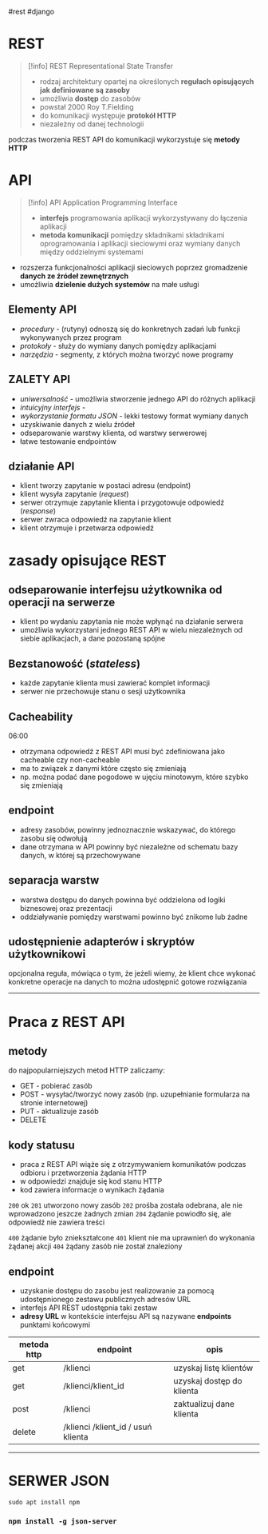 #rest 
#django 

# REST

>[!info] REST
> Representational State Transfer
> - rodzaj architektury opartej na określonych **regułach opisujących jak definiowane są zasoby**
> - umożliwia **dostęp** do zasobów 
> - powstał 2000 Roy T.Fielding
> - do komunikacji występuje **protokół HTTP**
> - niezależny od danej technologii

podczas tworzenia REST API do komunikacji wykorzystuje się **metody HTTP**


# API
>[!info] API
>Application Programming Interface
>- **interfejs** programowania aplikacji wykorzystywany do łączenia aplikacji
>- **metoda komunikacji** pomiędzy składnikami składnikami oprogramowania i aplikacji sieciowymi oraz wymiany danych między oddzielnymi systemami

- rozszerza funkcjonalności aplikacji sieciowych poprzez gromadzenie **danych ze źródeł zewnętrznych**
- umożliwia **dzielenie dużych systemów** na małe usługi 

## Elementy API
- *procedury* - (rutyny) odnoszą się do konkretnych zadań lub funkcji wykonywanych przez program
- *protokoły* - służy do wymiany danych pomiędzy aplikacjami
- *narzędzia* - segmenty, z których można tworzyć nowe programy

## ZALETY API
- *uniwersalność* - umożliwia stworzenie jednego API do różnych aplikacji
- *intuicyjny interfejs* - 
- *wykorzystanie formatu JSON* - lekki testowy format wymiany danych 
- uzyskiwanie danych z wielu źródeł
- odseparowanie warstwy klienta, od warstwy serwerowej
- łatwe testowanie endpointów


## działanie API
- klient tworzy zapytanie w postaci adresu (endpoint)
- klient wysyła zapytanie (*request*)
- serwer otrzymuje zapytanie klienta i przygotowuje odpowiedź (*response*)
- serwer zwraca odpowiedź na zapytanie klient
- klient otrzymuje i przetwarza odpowiedź


# zasady opisujące REST

## odseparowanie interfejsu użytkownika od operacji na serwerze
- klient po wydaniu zapytania nie może wpłynąć na działanie serwera
- umożliwia wykorzystani jednego REST API w wielu niezależnych od siebie aplikacjach, a dane pozostaną spójne

## Bezstanowość (*stateless*)
- każde zapytanie klienta musi zawierać komplet informacji
- serwer nie przechowuje stanu o sesji użytkownika


## Cacheability
06:00
- otrzymana odpowiedź z REST API musi być zdefiniowana jako cacheable czy non-cacheable
- ma to związek z danymi które często się zmieniają
- np. można podać dane pogodowe w ujęciu minotowym, które szybko się zmieniają

## endpoint
- adresy zasobów, powinny jednoznacznie wskazywać, do którego zasobu się odwołują
- dane otrzymana w API powinny być niezależne od schematu bazy danych, w której są przechowywane

## separacja warstw
- warstwa dostępu do danych powinna być oddzielona od logiki biznesowej oraz prezentacji
- oddziaływanie pomiędzy warstwami powinno być znikome lub żadne


## udostępnienie adapterów i skryptów użytkownikowi
opcjonalna reguła, mówiąca o tym, że jeżeli wiemy, że klient chce wykonać konkretne operacje na danych to można udostępnić gotowe rozwiązania


----
# Praca z REST API

## metody
do najpopularniejszych metod HTTP zaliczamy:
- GET - pobierać zasób
- POST - wysyłać/tworzyć nowy zasób (np. uzupełnianie formularza na stronie internetowej)
- PUT - aktualizuje zasób
- DELETE

## kody statusu
- praca z REST API wiąże się z otrzymywaniem komunikatów podczas odbioru i przetworzenia żądania HTTP
- w odpowiedzi znajduje się kod stanu HTTP
- kod zawiera informacje o wynikach żądania

`200` ok
`201` utworzono nowy zasób
`202` prośba została odebrana, ale nie wprowadzono jeszcze żadnych zmian
`204` żądanie powiodło się, ale odpowiedź nie zawiera treści


`400` żądanie było zniekształcone
`401`  klient nie ma uprawnień do wykonania żądanej akcji
`404` żądany zasób nie został znaleziony

## endpoint
- uzyskanie dostępu do zasobu jest realizowanie za pomocą udostępnionego zestawu publicznych adresów URL
- interfejs API REST udostępnia taki zestaw
- **adresy URL** w kontekście interfejsu API są nazywane **endpoints** punktami końcowymi


metoda http | endpoint | opis
---| --- | ----
get | /klienci | uzyskaj listę klientów
get | /klienci/klient_id | uzyskaj dostęp do klienta
post | /klienci | zaktualizuj dane klienta
delete | /klienci /klient_id / usuń klienta



-----
# SERWER JSON

`sudo apt install npm`

### `npm install -g json-server`



















